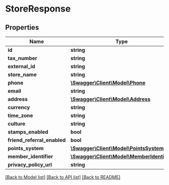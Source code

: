 # StoreResponse

## Properties
Name | Type | Description | Notes
------------ | ------------- | ------------- | -------------
**id** | **string** |  | [optional] 
**tax_number** | **string** |  | [optional] 
**external_id** | **string** |  | [optional] 
**store_name** | **string** |  | [optional] 
**phone** | [**\Swagger\Client\Model\Phone**](Phone.md) |  | [optional] 
**email** | **string** |  | [optional] 
**address** | [**\Swagger\Client\Model\Address**](Address.md) |  | [optional] 
**currency** | **string** |  | [optional] 
**time_zone** | **string** |  | [optional] 
**culture** | **string** |  | [optional] 
**stamps_enabled** | **bool** |  | [optional] 
**friend_referral_enabled** | **bool** |  | [optional] 
**points_system** | [**\Swagger\Client\Model\PointsSystem**](PointsSystem.md) |  | [optional] 
**member_identifier** | [**\Swagger\Client\Model\MemberIdentifier**](MemberIdentifier.md) |  | [optional] 
**privacy_policy_url** | **string** |  | [optional] 

[[Back to Model list]](../../README.md#documentation-for-models) [[Back to API list]](../../README.md#documentation-for-api-endpoints) [[Back to README]](../../README.md)


